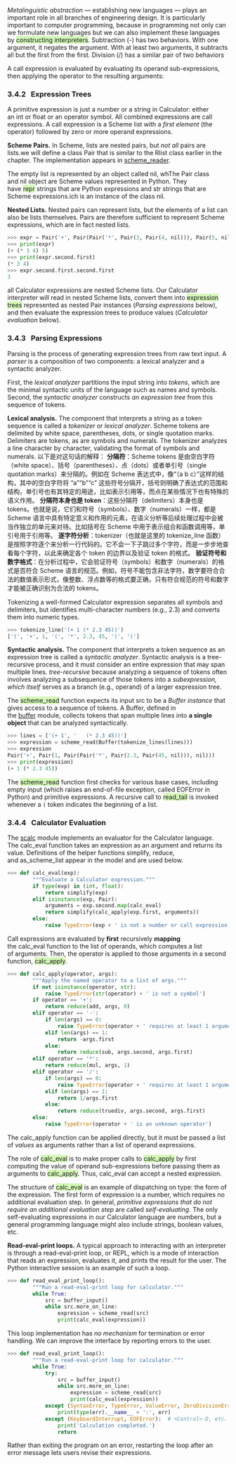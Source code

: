 _Metalinguistic abstraction_ — establishing new languages — plays an important role in all branches of engineering design. It is particularly important to computer programming, because in programming not only can we formulate new languages but we can also implement these languages by <span style="background:#d3f8b6">constructing interpreters</span>.
Subtraction (-) has two behaviors. With one argument, it negates the argument. With at least two arguments, it subtracts all but the first from the first. Division (/) has a similar pair of two behaviors

A call expression is evaluated by evaluating its operand sub-expressions, then applying the operator to the resulting arguments:

### 3.4.2   Expression Trees

A primitive expression is just a number or a string in Calculator: either an int or float or an operator symbol. All combined expressions are call expressions. A call expression is a Scheme list with a *first element* (the operator) followed by zero or more operand expressions.

**Scheme Pairs.** In Scheme, lists are nested pairs, but *not all* pairs are lists.we will define a class Pair that is similar to the Rlist class earlier in the chapter. The implementation appears in [scheme_reader](https://www.composingprograms.com/examples/scalc/scheme_reader.py.html).

The empty list is represented by an object called nil, whThe Pair class and nil object are Scheme values represented in Python. They have <span style="background:#d3f8b6">repr</span> strings that are Python expressions and str strings that are Scheme expressions.ich is an instance of the class nil.

**Nested Lists.** Nested pairs can represent lists, but the elements of a list can also be lists themselves. Pairs are therefore sufficient to represent Scheme expressions, which are in fact nested lists.
```python
>>> expr = Pair('+', Pair(Pair('*', Pair(3, Pair(4, nil))), Pair(5, nil)))
>>> print(expr)
(+ (* 3 4) 5)
>>> print(expr.second.first)
(* 3 4)
>>> expr.second.first.second.first
3
```

all Calculator expressions are nested Scheme lists. Our Calculator interpreter will read in nested Scheme lists, convert them into <span style="background:#d3f8b6">expression trees</span> represented as nested Pair instances (_Parsing expressions_ below), and then evaluate the expression trees to produce values (_Calculator evaluation_ below).

### 3.4.3   Parsing Expressions

Parsing is the process of generating expression trees from raw text input.
A *parser* is a composition of two components: a lexical analyzer and a syntactic analyzer.

First, the _lexical analyzer_ partitions the input string into _tokens_, which are the minimal syntactic units of the language such as names and symbols. Second, the _syntactic analyzer_ constructs *an expression tree* from this sequence of tokens.

**Lexical analysis.** The component that interprets a string as a token sequence is called a _tokenizer_ or _lexical analyzer_.
Scheme tokens are delimited by white space, parentheses, dots, or single quotation marks. Delimiters are tokens, as are symbols and numerals. The tokenizer analyzes a line character by character, validating the format of symbols and numerals.
以下是对这句话的解释：
	**分隔符**：Scheme tokens 是由空白字符（white space）、括号（parentheses）、点（dots）或者单引号（single quotation marks）来分隔的。例如在 Scheme 表达式中，像“（a b c）”这样的结构，其中的空白字符将 “a”“b”“c” 这些符号分隔开，括号则明确了表达式的范围和结构，单引号也有其特定的用途，比如表示引用等，而点在某些情况下也有特殊的语义作用。
	**分隔符本身也是 token**：这些分隔符（delimiters）本身也是 tokens。也就是说，它们和符号（symbols）、数字（numerals）一样，都是 Scheme 语言中具有特定意义和作用的元素，在语义分析等后续处理过程中会被当作独立的单元来对待。比如括号在 Scheme 中用于表示组合和函数调用等，单引号用于引用等。
	 **逐字符分析**：tokenizer（也就是这里的 tokenize_line 函数）是按照字符逐个来分析一行代码的。它不会一下子跳过多个字符，而是一步步地查看每个字符，以此来确定各个 token 的边界以及验证 token 的格式。
	 **验证符号和数字格式**：在分析过程中，它会验证符号（symbols）和数字（numerals）的格式是否符合 Scheme 语言的规范。例如，符号不能包含非法字符，数字要符合合法的数值表示形式，像整数、浮点数等的格式要正确，只有符合规范的符号和数字才能被正确识别为合法的 tokens。

Tokenizing a well-formed Calculator expression separates all symbols and delimiters, but identifies multi-character numbers (e.g., 2.3) and converts them into numeric types.
```python
>>> tokenize_line('(+ 1 (* 2.3 45))')
['(', '+', 1, '(', '*', 2.3, 45, ')', ')']
```

**Syntactic analysis.** The component that interprets a token sequence as an expression tree is called a _syntactic analyzer_. Syntactic analysis is a tree-recursive process, and it must consider an entire expression that may span multiple lines.
*tree-recursive* because analyzing a sequence of tokens often involves analyzing a subsequence of those tokens into a *subexpression, which itself* serves as a branch (e.g., operand) of a larger expression tree.

The <span style="background:#d3f8b6">scheme_read</span> function expects its input src to be a *Buffer instance* that gives access to a sequence of tokens. A Buffer, defined in the [buffer](https://www.composingprograms.com/examples/scalc/buffer.py.html) module, collects tokens that span multiple lines into **a single object** that can be analyzed syntactically.

```python
>>> lines = ['(+ 1', '   (* 2.3 45))']
>>> expression = scheme_read(Buffer(tokenize_lines(lines)))
>>> expression
Pair('+', Pair(1, Pair(Pair('*', Pair(2.3, Pair(45, nil))), nil)))
>>> print(expression)
(+ 1 (* 2.3 45))

```

The <span style="background:#d3f8b6">scheme_read</span> function first checks for various base cases, including empty input (which raises an end-of-file exception, called EOFError in Python) and primitive expressions. A recursive call to <span style="background:#d3f8b6">read_tail</span> is invoked whenever a `(` token indicates the beginning of a list.

### 3.4.4   Calculator Evaluation

The [scalc](https://www.composingprograms.com/examples/scalc/scalc.py.html) module implements an evaluator for the Calculator language. The calc_eval function takes an expression as an argument and returns its value. Definitions of the helper functions simplify, reduce, and as_scheme_list appear in the model and are used below.

```python
>>> def calc_eval(exp):
        """Evaluate a Calculator expression."""
        if type(exp) in (int, float):
            return simplify(exp)
        elif isinstance(exp, Pair):
            arguments = exp.second.map(calc_eval)
            return simplify(calc_apply(exp.first, arguments))
        else:
            raise TypeError(exp + ' is not a number or call expression')
```

Call expressions are evaluated by **first** recursively **mapping** the calc_eval function to the list of operands, which computes a list of arguments. Then, the operator is applied to those arguments in a second function, <span style="background:#d3f8b6">calc_apply</span>.

```python
>>> def calc_apply(operator, args):
        """Apply the named operator to a list of args."""
        if not isinstance(operator, str):
            raise TypeError(str(operator) + ' is not a symbol')
        if operator == '+':
            return reduce(add, args, 0)
        elif operator == '-':
            if len(args) == 0:
                raise TypeError(operator + ' requires at least 1 argument')
            elif len(args) == 1:
                return -args.first
            else:
                return reduce(sub, args.second, args.first)
        elif operator == '*':
            return reduce(mul, args, 1)
        elif operator == '/':
            if len(args) == 0:
                raise TypeError(operator + ' requires at least 1 argument')
            elif len(args) == 1:
                return 1/args.first
            else:
                return reduce(truediv, args.second, args.first)
        else:
            raise TypeError(operator + ' is an unknown operator')
```
The calc_apply function can be applied directly, but it must be passed a list of _values_ as arguments rather than a list of operand expressions.

The role of <span style="background:#d3f8b6">calc_eval</span> is to make proper calls to <span style="background:#d3f8b6">calc_apply</span> by first computing the value of operand sub-expressions before passing them as arguments to <span style="background:#d3f8b6">calc_apply</span>. Thus, calc_eval can accept a nested expression.

The structure of <span style="background:#d3f8b6">calc_eval</span> is an example of dispatching on type: the form of the expression. The first form of expression is a number, which requires no additional evaluation step. In general, *primitive expressions that do not require an additional evaluation step* are called _self-evaluating_. The only self-evaluating expressions in our Calculator language are numbers, but a general programming language might also include strings, boolean values, etc.

**Read-eval-print loops.** A typical approach to interacting with an interpreter is through a read-eval-print loop, or REPL, which is a mode of interaction that reads an expression, evaluates it, and prints the result for the user. The Python interactive session is an example of such a loop.

```python
>>> def read_eval_print_loop():
        """Run a read-eval-print loop for calculator."""
        while True:
            src = buffer_input()
            while src.more_on_line:
                expression = scheme_read(src)
                print(calc_eval(expression))
```

This loop implementation has *no mechanism* for termination or error handling. We can improve the interface by reporting errors to the user.

```python
>>> def read_eval_print_loop():
        """Run a read-eval-print loop for calculator."""
        while True:
            try:
                src = buffer_input()
                while src.more_on_line:
                    expression = scheme_read(src)
                    print(calc_eval(expression))
            except (SyntaxError, TypeError, ValueError, ZeroDivisionError) as err:
                print(type(err).__name__ + ':', err)
            except (KeyboardInterrupt, EOFError):  # <Control>-D, etc.
                print('Calculation completed.')
                return
```

Rather than exiting the program on an error, restarting the loop after an error message lets users revise their expressions.






